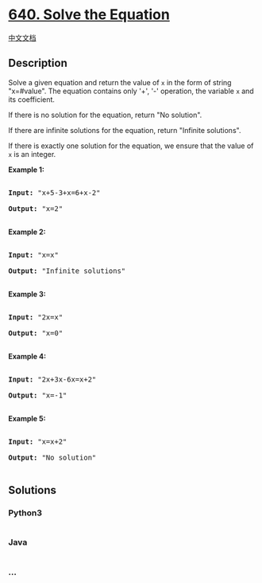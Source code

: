# [640. Solve the Equation](https://leetcode.com/problems/solve-the-equation)

[中文文档](/solution/0600-0699/0640.Solve%20the%20Equation/README.md)

## Description

<p>

Solve a given equation and return the value of <code>x</code> in the form of string "x=#value". The equation contains only '+', '-' operation, the variable <code>x</code> and its coefficient.

</p>



<p>

If there is no solution for the equation, return "No solution".

</p>

<p>

If there are infinite solutions for the equation, return "Infinite solutions".

</p>

<p>

If there is exactly one solution for the equation, we ensure that the value of <code>x</code> is an integer.

</p>



<p><b>Example 1:</b><br/>

<pre>

<b>Input:</b> "x+5-3+x=6+x-2"

<b>Output:</b> "x=2"

</pre>

</p>



<p><b>Example 2:</b><br/>

<pre>

<b>Input:</b> "x=x"

<b>Output:</b> "Infinite solutions"

</pre>

</p>



<p><b>Example 3:</b><br/>

<pre>

<b>Input:</b> "2x=x"

<b>Output:</b> "x=0"

</pre>

</p>



<p><b>Example 4:</b><br/>

<pre>

<b>Input:</b> "2x+3x-6x=x+2"

<b>Output:</b> "x=-1"

</pre>

</p>



<p><b>Example 5:</b><br/>

<pre>

<b>Input:</b> "x=x+2"

<b>Output:</b> "No solution"

</pre>

</p>

## Solutions

<!-- tabs:start -->

### **Python3**

```python

```

### **Java**

```java

```

### **...**

```

```

<!-- tabs:end -->
